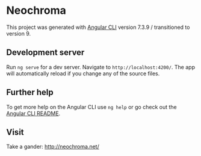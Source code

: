 # Neochroma

This project was generated with [Angular CLI](https://github.com/angular/angular-cli) version 7.3.9 / transitioned to version 9.

## Development server

Run `ng serve` for a dev server. Navigate to `http://localhost:4200/`. The app will automatically reload if you change any of the source files.

## Further help

To get more help on the Angular CLI use `ng help` or go check out the [Angular CLI README](https://github.com/angular/angular-cli/blob/master/README.md).

## Visit

Take a gander: http://neochroma.net/

